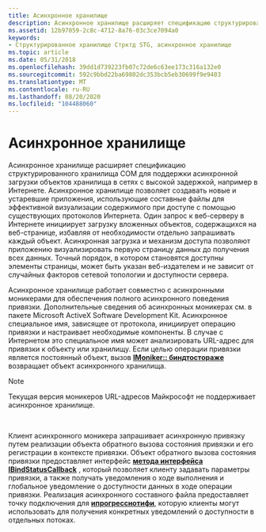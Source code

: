 ```yaml
---
title: Асинхронное хранилище
description: Асинхронное хранилище расширяет спецификацию структурированного хранилища COM для поддержки асинхронной загрузки объектов хранилища в сетях с высокой задержкой, например в Интернете.
ms.assetid: 12b97059-2c8c-4712-8a76-03c3ce7094a0
keywords:
- Структурированное хранилище Стрктд STG, асинхронное хранилище
ms.topic: article
ms.date: 05/31/2018
ms.openlocfilehash: 39dd1d739223fb07c72de6c63ee173c316a132e0
ms.sourcegitcommit: 592c9bbd22ba69802dc353bcb5eb30699f9e9403
ms.translationtype: MT
ms.contentlocale: ru-RU
ms.lasthandoff: 08/20/2020
ms.locfileid: "104488060"
---
```

# <a name="asynchronous-storage"></a>Асинхронное хранилище

Асинхронное хранилище расширяет спецификацию структурированного хранилища COM для поддержки асинхронной загрузки объектов хранилища в сетях с высокой задержкой, например в Интернете. Асинхронное хранилище позволяет создавать новые и устаревшие приложения, использующие составные файлы для эффективной визуализации содержимого при доступе с помощью существующих протоколов Интернета. Один запрос к веб-серверу в Интернете инициирует загрузку вложенных объектов, содержащихся на веб-странице, избавляя от необходимости отдельно запрашивать каждый объект. Асинхронная загрузка и механизм доступа позволяют приложению визуализировать первую страницу данных до получения всех данных. Точный порядок, в котором становятся доступны элементы страницы, может быть указан веб-издателем и не зависит от случайных факторов сетевой топологии и доступности сервера.

Асинхронное хранилище работает совместно с асинхронными моникерами для обеспечения полного асинхронного поведения привязки. Дополнительные сведения об асинхронных моникерах см. в пакете Microsoft ActiveX Software Development Kit. Асинхронное специальное имя, зависящее от протокола, инициирует операцию привязки и настраивает необходимые компоненты. В случае с Интернетом это специальное имя может анализировать URL-адрес для привязки к объекту или хранилищу. Если целью операции привязки является постоянный объект, вызов [**IMoniker:: биндтостораже**](/windows/win32/api/objidl/nf-objidl-imoniker-bindtostorage) возвращает объект асинхронного хранилища.

> [!Note]  
> Текущая версия моникеров URL-адресов Майкрософт не поддерживает асинхронное хранилище.

 

Клиент асинхронного моникера запрашивает асинхронную привязку путем реализации объекта обратного вызова состояния привязки и его регистрации в контексте привязки. Объект обратного вызова состояния привязки предоставляет интерфейс [**метода интерфейса IBindStatusCallback**](/previous-versions/windows/internet-explorer/ie-developer/platform-apis/ms775060(v=vs.85)) , который позволяет клиенту задавать параметры привязки, а также получать уведомления о ходе выполнения и глобальное уведомление о доступности данных в ходе операции привязки. Реализация асинхронного составного файла предоставляет точку подключения для [**ипрогресснотифи**](/windows/win32/api/objidl/nn-objidl-iprogressnotify), которую клиенты могут использовать для получения конкретных уведомлений о доступности в отдельных потоках.

 

 